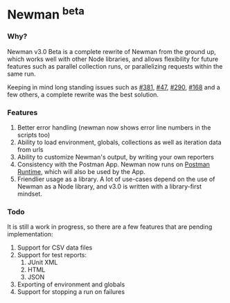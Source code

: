 # Newman <sup>beta</sup>

### Why?
Newman v3.0 Beta is a complete rewrite of Newman from the ground up, which
works well with other Node libraries, and allows flexibility for future features such as 
parallel collection runs, or parallelizing requests within the same run. 

Keeping in mind long standing issues such as 
[#381](https://github.com/postmanlabs/newman/issues/381), 
[#47](https://github.com/postmanlabs/newman/issues/347), 
[#290](https://github.com/postmanlabs/newman/issues/290),
[#168](https://github.com/postmanlabs/newman/issues/168) and a few others, a complete 
rewrite was the best solution.


### Features
1. Better error handling (newman now shows error line numbers in the scripts too)
2. Ability to load environment, globals, collections as well as iteration data from
urls
3. Ability to customize Newman's output, by writing your own reporters
4. Consistency with the Postman App. Newman now runs on 
[Postman Runtime](https://github.com/postmanlabs/postman-runtime/), which will also be used by the App.
5. Friendlier usage as a library. A lot of use-cases depend on the use of Newman as a Node library,
and v3.0 is written with a library-first mindset.


### Todo
It is still a work in progress, so there are a few features that are pending 
implementation:

1. Support for CSV data files
2. Support for test reports:
    1. JUnit XML
    2. HTML
    3. JSON
3. Exporting of environment and globals
4. Support for stopping a run on failures
